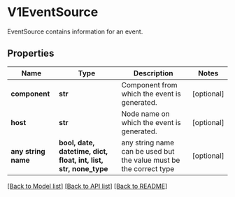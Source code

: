 # V1EventSource

EventSource contains information for an event.

## Properties
Name | Type | Description | Notes
------------ | ------------- | ------------- | -------------
**component** | **str** | Component from which the event is generated. | [optional] 
**host** | **str** | Node name on which the event is generated. | [optional] 
**any string name** | **bool, date, datetime, dict, float, int, list, str, none_type** | any string name can be used but the value must be the correct type | [optional]

[[Back to Model list]](../README.md#documentation-for-models) [[Back to API list]](../README.md#documentation-for-api-endpoints) [[Back to README]](../README.md)


